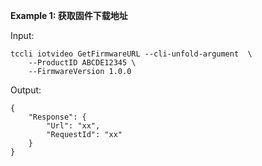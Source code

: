 **Example 1: 获取固件下载地址**



Input: 

```
tccli iotvideo GetFirmwareURL --cli-unfold-argument  \
    --ProductID ABCDE12345 \
    --FirmwareVersion 1.0.0
```

Output: 
```
{
    "Response": {
        "Url": "xx",
        "RequestId": "xx"
    }
}
```

